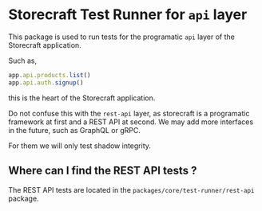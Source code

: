 # Storecraft Test Runner for `api` layer

This package is used to run tests for the programatic `api` layer of the Storecraft application.

Such as,

```ts
app.api.products.list()
app.api.auth.signup()
```

this is the heart of the Storecraft application.

Do not confuse this with the `rest-api` layer, as storecraft is a programatic framework at first and a REST API at second. We may add more interfaces in the future, such as GraphQL or gRPC.

For them we will only test shadow integrity.

## Where can I find the REST API tests ?

The REST API tests are located in the `packages/core/test-runner/rest-api` package.